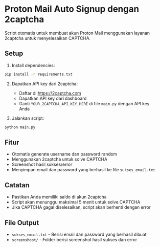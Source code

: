 # Proton Mail Auto Signup dengan 2captcha

Script otomatis untuk membuat akun Proton Mail menggunakan layanan 2captcha untuk menyelesaikan CAPTCHA.

## Setup

1. Install dependencies:
```bash
pip install -r requirements.txt
```

2. Dapatkan API key dari 2captcha:
   - Daftar di https://2captcha.com
   - Dapatkan API key dari dashboard
   - Ganti `YOUR_2CAPTCHA_API_KEY_HERE` di file `main.py` dengan API key Anda

3. Jalankan script:
```bash
python main.py
```

## Fitur

- Otomatis generate username dan password random
- Menggunakan 2captcha untuk solve CAPTCHA
- Screenshot hasil sukses/error
- Menyimpan email dan password yang berhasil ke file `sukses_email.txt`

## Catatan

- Pastikan Anda memiliki saldo di akun 2captcha
- Script akan menunggu maksimal 5 menit untuk solve CAPTCHA
- Jika CAPTCHA gagal diselesaikan, script akan berhenti dengan error

## File Output

- `sukses_email.txt` - Berisi email dan password yang berhasil dibuat
- `screenshoot/` - Folder berisi screenshot hasil sukses dan error